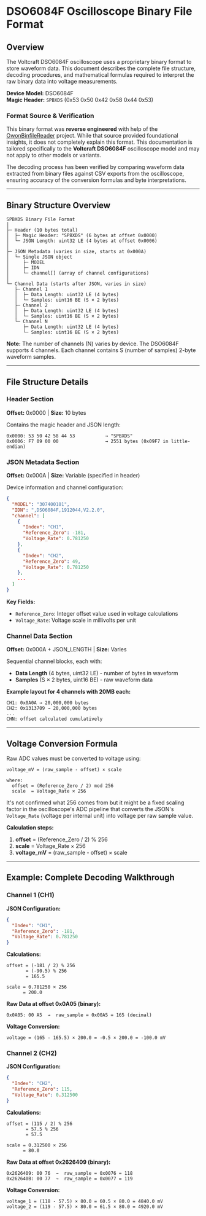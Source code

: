 # DSO6084F Oscilloscope Binary File Format

## Overview

The Voltcraft DSO6084F oscilloscope uses a proprietary binary format to store waveform data. This document describes the complete file structure, decoding procedures, and mathematical formulas required to interpret the raw binary data into voltage measurements.

**Device Model:** DSO6084F  
**Magic Header:** `SPBXDS` (0x53 0x50 0x42 0x58 0x44 0x53)

### Format Source & Verification

This binary format was **reverse engineered** with help of the [OwonBinfileReader](https://github.com/RobThree/OwonBinfileReader) project. While that source provided foundational insights, it does not completely explain this format. This documentation is tailored specifically to the **Voltcraft DSO6084F** oscilloscope model and may not apply to other models or variants.

The decoding process has been verified by comparing waveform data extracted from binary files against CSV exports from the oscilloscope, ensuring accuracy of the conversion formulas and byte interpretations.

---

## Binary Structure Overview

```
SPBXDS Binary File Format
│
├─ Header (10 bytes total)
│  ├─ Magic Header: "SPBXDS" (6 bytes at offset 0x0000)
│  └─ JSON Length: uint32 LE (4 bytes at offset 0x0006)
│
├─ JSON Metadata (varies in size, starts at 0x000A)
│  └─ Single JSON object
│     ├─ MODEL
│     ├─ IDN
│     └─ channel[] (array of channel configurations)
│
└─ Channel Data (starts after JSON, varies in size)
   ├─ Channel 1
   │  ├─ Data Length: uint32 LE (4 bytes)
   │  └─ Samples: uint16 BE (S × 2 bytes)
   ├─ Channel 2
   │  ├─ Data Length: uint32 LE (4 bytes)
   │  └─ Samples: uint16 BE (S × 2 bytes)
   └─ Channel N
      ├─ Data Length: uint32 LE (4 bytes)
      └─ Samples: uint16 BE (S × 2 bytes)
```

**Note:** The number of channels (N) varies by device. The DSO6084F supports 4 channels. Each channel contains S (number of samples) 2-byte waveform samples.

---

## File Structure Details

### Header Section
**Offset:** 0x0000 | **Size:** 10 bytes

Contains the magic header and JSON length:
```
0x0000: 53 50 42 58 44 53           → "SPBXDS"
0x0006: F7 09 00 00                 → 2551 bytes (0x09F7 in little-endian)
```

### JSON Metadata Section
**Offset:** 0x000A | **Size:** Variable (specified in header)

Device information and channel configuration:

```json
{
  "MODEL": "307400101",
  "IDN": ",DSO6084F,1912044,V2.2.0",
  "channel": [
    {
      "Index": "CH1",
      "Reference_Zero": -181,
      "Voltage_Rate": 0.781250
    },
    {
      "Index": "CH2",
      "Reference_Zero": 49,
      "Voltage_Rate": 0.781250
    },
    ...
  ]
}
```

**Key Fields:**
- `Reference_Zero`: Integer offset value used in voltage calculations
- `Voltage_Rate`: Voltage scale in millivolts per unit

### Channel Data Section
**Offset:** 0x000A + JSON_LENGTH | **Size:** Varies

Sequential channel blocks, each with:
- **Data Length** (4 bytes, uint32 LE) - number of bytes in waveform
- **Samples** (S × 2 bytes, uint16 BE) - raw waveform data

**Example layout for 4 channels with 20MB each:**
```
CH1: 0x0A0A → 20,000,000 bytes
CH2: 0x1313709 → 20,000,000 bytes
...
CHN: offset calculated cumulatively
```

---

## Voltage Conversion Formula

Raw ADC values must be converted to voltage using:

```
voltage_mV = (raw_sample - offset) × scale

where:
  offset = (Reference_Zero / 2) mod 256
  scale  = Voltage_Rate × 256
```

It's not confirmed what 256 comes from but it might be a fixed scaling factor in the oscilloscope's ADC pipeline that converts the JSON's `Voltage_Rate` (voltage per internal unit) into voltage per raw sample value.

**Calculation steps:**

1. **offset** = (Reference_Zero / 2) % 256
2. **scale** = Voltage_Rate × 256
3. **voltage_mV** = (raw_sample - offset) × scale

---

## Example: Complete Decoding Walkthrough

### Channel 1 (CH1)

**JSON Configuration:**
```json
{
  "Index": "CH1",
  "Reference_Zero": -181,
  "Voltage_Rate": 0.781250
}
```

**Calculations:**
```
offset = (-181 / 2) % 256
       = (-90.5) % 256
       = 165.5

scale = 0.781250 × 256
      = 200.0
```

**Raw Data at offset 0x0A05 (binary):**
```
0x0A05: 00 A5  →  raw_sample = 0x00A5 = 165 (decimal)
```

**Voltage Conversion:**
```
voltage = (165 - 165.5) × 200.0 = -0.5 × 200.0 = -100.0 mV
```

### Channel 2 (CH2)

**JSON Configuration:**
```json
{
  "Index": "CH2",
  "Reference_Zero": 115,
  "Voltage_Rate": 0.312500
}
```

**Calculations:**
```
offset = (115 / 2) % 256
       = 57.5 % 256
       = 57.5

scale = 0.312500 × 256
      = 80.0
```

**Raw Data at offset 0x2626409 (binary):**
```
0x2626409: 00 76  →  raw_sample = 0x0076 = 118
0x262640B: 00 77  →  raw_sample = 0x0077 = 119
```

**Voltage Conversion:**
```
voltage_1 = (118 - 57.5) × 80.0 = 60.5 × 80.0 = 4840.0 mV
voltage_2 = (119 - 57.5) × 80.0 = 61.5 × 80.0 = 4920.0 mV
```
